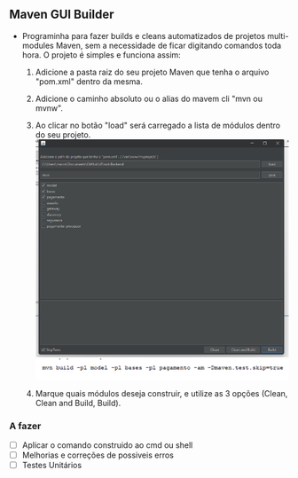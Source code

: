 ## Maven GUI Builder

- Programinha para fazer builds e cleans automatizados de projetos multi-modules Maven, sem a necessidade de ficar digitando comandos toda hora. O projeto é simples e funciona assim:
  1. Adicione a pasta raiz do seu projeto Maven que tenha o arquivo "pom.xml" dentro da mesma.
  2. Adicione o caminho absoluto ou o alias do mavem cli "mvn ou mvnw".
  3. Ao clicar no botão "load" será carregado a lista de módulos dentro do seu projeto.
    ![image](./docs/img1.png)
    ![image](./docs/img2.png)
    
  4. Marque quais módulos deseja construir, e utilize as 3 opções (Clean, Clean and Build, Build).

### A fazer
- [ ] Aplicar o comando construido ao cmd ou shell
- [ ] Melhorias e correções de possiveis erros
- [ ] Testes Unitários